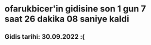 # ofarukbicer'in gidisine son 1 gun 7 saat 26 dakika 08 saniye kaldi

## Gidis tarihi: 30.09.2022 :(